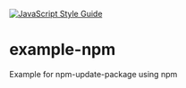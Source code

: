 [![JavaScript Style Guide](https://img.shields.io/badge/code_style-standard-brightgreen.svg)](https://standardjs.com)

# example-npm

Example for npm-update-package using npm

